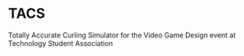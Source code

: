 # TACS
Totally Accurate Curling Simulator for the Video Game Design event at Technology Student Association
